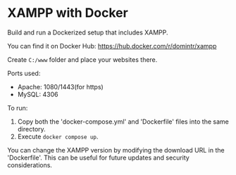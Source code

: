# XAMPP with Docker
Build and run a Dockerized setup that includes XAMPP.

You can find it on Docker Hub: https://hub.docker.com/r/domintr/xampp

Create <code>C:/www</code> folder and place your websites there.

Ports used:<br>
<ul>
 <li>Apache: 1080/1443(for https)</li>
 <li>MySQL: 4306</li>
</ul>

To run:
1. Copy both the 'docker-compose.yml' and 'Dockerfile' files into the same directory.
2. Execute <code>docker compose up</code>.

You can change the XAMPP version by modifying the download URL in the 'Dockerfile'. This can be useful for future updates and security considerations.

